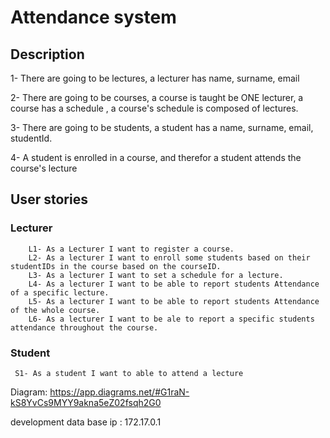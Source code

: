 # Attendance system

## Description

1- There are going to be lectures, a lecturer has name, surname, email

2- There are going to be courses, a course is taught be ONE lecturer, a course has a schedule , a course's schedule is composed of lectures.

3- There are going to be students, a student has a name, surname, email, studentId.

4- A student is enrolled in a course, and therefor a student attends the course's lecture

## User stories

### Lecturer

        L1- As a Lecturer I want to register a course.
        L2- As a lecturer I want to enroll some students based on their studentIDs in the course based on the courseID.
        L3- As a lecturer I want to set a schedule for a lecture.
        L4- As a lecturer I want to be able to report students Attendance of a specific lecture.
        L5- As a lecturer I want to be able to report students Attendance of the whole course.
        L6- As a lecturer I want to be ale to report a specific students attendance throughout the course.

### Student

     S1- As a student I want to able to attend a lecture

Diagram: https://app.diagrams.net/#G1raN-kS8YvCs9MYY9akna5eZ02fsqh2G0

development data base ip : 172.17.0.1
